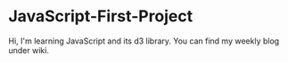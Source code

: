 # JavaScript-First-Project
Hi, I'm learning JavaScript and its d3 library.
You can find my weekly blog under wiki.
